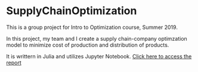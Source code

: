 # SupplyChainOptimization

This is a group project for Intro to Optimization course, Summer 2019.

In this project, my team and I create a supply chain-company optimzation model to minimize cost of production and distribution of products.

It is writtern in Julia and utilizes Jupyter Notebook. [Click here to access the report](https://github.com/yshaheen7/Supply-Chain-Optimization/blob/master/Final%20Project%20-%20Amanda%20Smith%20Final%20Report%20Sum19%20Lec1.ipynb)
